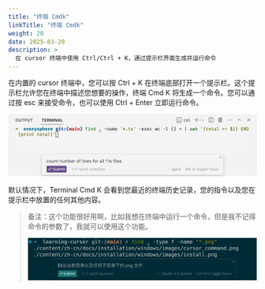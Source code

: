 ```yaml
---
title: "终端 Cmdk"
linkTitle: "终端 Cmdk"
weight: 20
date: 2025-03-20
description: >
  在 cursor 终端中使用 Ctrl/Ctrl + K，通过提示栏界面生成并运行命令
---
```


在内置的 cursor 终端中，您可以按 Ctrl + K 在终端底部打开一个提示栏。这个提示栏允许您在终端中描述您想要的操作，终端 Cmd K 将生成一个命令。您可以通过按 esc 来接受命令，也可以使用 Ctrl + Enter 立即运行命令。

![terminal-cmdk](images/terminal-cmdk.png)

默认情况下，Terminal Cmd K 会看到您最近的终端历史记录，您的指令以及您在提示栏中放置的任何其他内容。

> 备注：这个功能很好用啊，比如我想在终端中运行一个命令，但是我不记得命令的参数了，我就可以使用这个功能。
>
> ![example](images/example.png)



